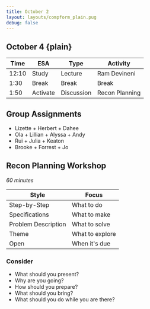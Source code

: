 ```yaml
---
title: October 2
layout: layouts/compform_plain.pug
debug: false
---
```



## October 4 {plain}

| Time  | ESA      | Type       | Activity       |
| ----- | -------- | ---------- | -------------- |
| 12:10 | Study    | Lecture    | Ram Devineni   |
| 1:30  | Break    | Break      | Break          |
| 1:50  | Activate | Discussion | Recon Planning |


## Group Assignments

- Lizette + Herbert + Dahee
- Ola + Lillian + Alyssa + Andy
- Rui + Julia + Keaton
- Brooke + Forrest + Jo


## Recon Planning Workshop
*60 minutes*


| Style               | Focus           |
| ------------------- | --------------- |
| Step-by-Step        | What to do      |
| Specifications      | What to make    |
| Problem Description | What to solve   |
| Theme               | What to explore |
| Open                | When it's due   |


### Consider

- What should you present?
- Why are you going?
- How should you prepare?
- What should you bring?
- What should you do while you are there?
